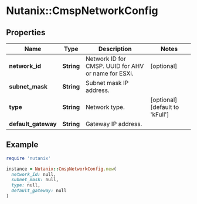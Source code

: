# Nutanix::CmspNetworkConfig

## Properties

| Name | Type | Description | Notes |
| ---- | ---- | ----------- | ----- |
| **network_id** | **String** | Network ID for CMSP. UUID for AHV or name for ESXi.  | [optional] |
| **subnet_mask** | **String** | Subnet mask IP address. |  |
| **type** | **String** | Network type. | [optional][default to &#39;kFull&#39;] |
| **default_gateway** | **String** | Gateway IP address. |  |

## Example

```ruby
require 'nutanix'

instance = Nutanix::CmspNetworkConfig.new(
  network_id: null,
  subnet_mask: null,
  type: null,
  default_gateway: null
)
```

